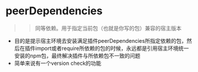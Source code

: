 
# peerDependencies
>> 同等依赖。用于指定当前包（也就是你写的包）兼容的宿主版本

- 目的是提示宿主环境去安装满足插件peerDependencies所指定依赖的包，然后在插件import或者require所依赖的包的时候，永远都是引用宿主环境统一安装的npm包，最终解决插件与所依赖包不一致的问题
- 简单来说有一个version check的功能